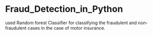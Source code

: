 # Fraud_Detection_in_Python
used Random forest Classifier for classifying the fraudulent and non-fraudulent cases in the case of motor insurance.
